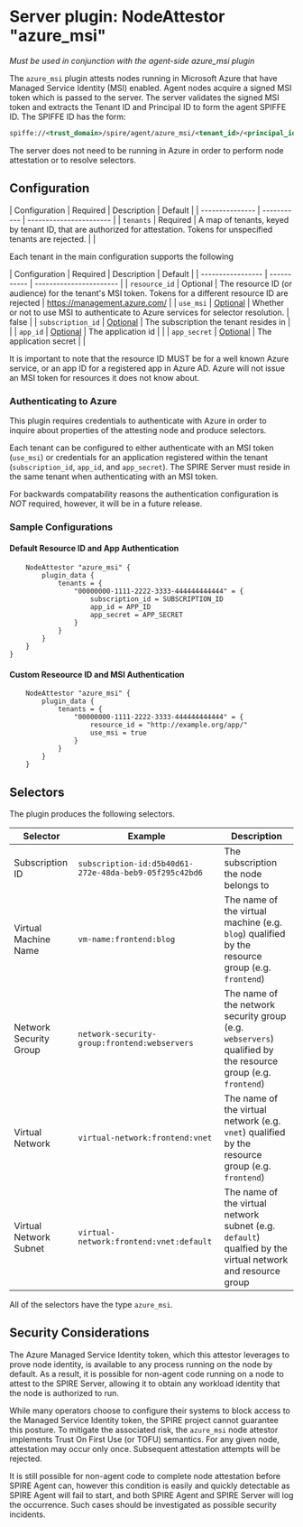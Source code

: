 # Server plugin: NodeAttestor "azure_msi"

*Must be used in conjunction with the agent-side azure_msi plugin*

The `azure_msi` plugin attests nodes running in Microsoft Azure that have
Managed Service Identity (MSI) enabled. Agent nodes acquire a signed MSI token
which is passed to the server. The server validates the signed MSI token and
extracts the Tenant ID and Principal ID to form the agent SPIFFE ID. The SPIFFE
ID has the form:

```xml
spiffe://<trust_domain>/spire/agent/azure_msi/<tenant_id>/<principal_id>
```

The server does not need to be running in Azure in order to perform node
attestation or to resolve selectors.

## Configuration

| Configuration   | Required    | Description | Default                 |
| --------------- | ----------- | ----------------------- |
| `tenants`       | Required    | A map of tenants, keyed by tenant ID, that are authorized for attestation. Tokens for unspecified tenants are rejected. | |

Each tenant in the main configuration supports the following

| Configuration     | Required    | Description | Default                 |
| ----------------- | ----------- | ----------------------- |
| `resource_id`     | Optional                             | The resource ID (or audience) for the tenant's MSI token. Tokens for a different resource ID are rejected | <https://management.azure.com/> |
| `use_msi`         | [Optional](#authenticating-to-azure) | Whether or not to use MSI to authenticate to Azure services for selector resolution. | false |
| `subscription_id` | [Optional](#authenticating-to-azure) | The subscription the tenant resides in | |
| `app_id`          | [Optional](#authenticating-to-azure) | The application id | |
| `app_secret`      | [Optional](#authenticating-to-azure) | The application secret | |

It is important to note that the resource ID MUST be for a well known Azure
service, or an app ID for a registered app in Azure AD. Azure will not issue an
MSI token for resources it does not know about.

### Authenticating to Azure

This plugin requires credentials to authenticate with Azure in order to inquire
about properties of the attesting node and produce selectors.

Each tenant can be configured to either authenticate with an MSI token
(`use_msi`) or credentials for an application registered within the tenant
(`subscription_id`, `app_id`, and `app_secret`). The SPIRE Server must reside
in the same tenant when authenticating with an MSI token.

For backwards compatability reasons the authentication configuration is *NOT*
required, however, it will be in a future release.

### Sample Configurations

#### Default Resource ID and App Authentication

```hcl
    NodeAttestor "azure_msi" {
        plugin_data {
            tenants = {
                "00000000-1111-2222-3333-444444444444" = {
                    subscription_id = SUBSCRIPTION_ID
                    app_id = APP_ID
                    app_secret = APP_SECRET
                }
            }
        }
    }
}
```

#### Custom Reseource ID and MSI Authentication

```hcl
    NodeAttestor "azure_msi" {
        plugin_data {
            tenants = {
                "00000000-1111-2222-3333-444444444444" = {
                    resource_id = "http://example.org/app/"
                    use_msi = true
                }
            }
        }
    }
```

## Selectors

The plugin produces the following selectors.

| Selector               | Example                                                | Description                                                                                                  |
|------------------------|--------------------------------------------------------|--------------------------------------------------------------------------------------------------------------|
| Subscription ID        | `subscription-id:d5b40d61-272e-48da-beb9-05f295c42bd6` | The subscription the node belongs to                                                                         |
| Virtual Machine Name   | `vm-name:frontend:blog`                                | The name of the virtual machine (e.g. `blog`) qualified by the resource group (e.g. `frontend`)              |
| Network Security Group | `network-security-group:frontend:webservers`           | The name of the network security group (e.g. `webservers`) qualified by the resource group (e.g. `frontend`) |
| Virtual Network        | `virtual-network:frontend:vnet`                        | The name of the virtual network (e.g. `vnet`) qualified by the resource group (e.g. `frontend`)              |
| Virtual Network Subnet | `virtual-network:frontend:vnet:default`                | The name of the virtual network subnet (e.g. `default`) qualfied by the virtual network and resource group   |

All of the selectors have the type `azure_msi`.

## Security Considerations

The Azure Managed Service Identity token, which this attestor leverages to prove node identity, is available to any process running on the node by default. As a result, it is possible for non-agent code running on a node to attest to the SPIRE Server, allowing it to obtain any workload identity that the node is authorized to run.

While many operators choose to configure their systems to block access to the Managed Service Identity token, the SPIRE project cannot guarantee this posture. To mitigate the associated risk, the `azure_msi` node attestor implements Trust On First Use (or TOFU) semantics. For any given node, attestation may occur only once. Subsequent attestation attempts will be rejected.

It is still possible for non-agent code to complete node attestation before SPIRE Agent can, however this condition is easily and quickly detectable as SPIRE Agent will fail to start, and both SPIRE Agent and SPIRE Server will log the occurrence. Such cases should be investigated as possible security incidents.
